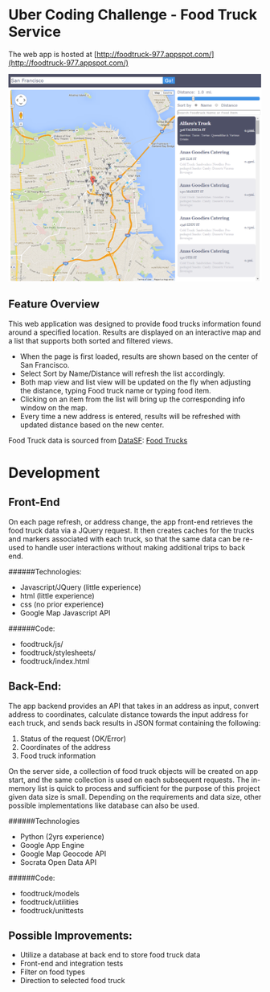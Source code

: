# Uber Coding Challenge - Food Truck Service
The web app is hosted at 
[http://foodtruck-977.appspot.com/](http://foodtruck-977.appspot.com/)

![alt text](https://raw.githubusercontent.com/sydeX/foodtruck/master/ScreenShot.png "Uber Food Truck Screenshot")

Feature Overview
----
This web application was designed to provide food trucks information found around a specified location. Results are displayed on an interactive map and a list that supports both sorted and filtered views.

- When the page is first loaded, results are shown based on the center of San Francisco. 
- Select Sort by Name/Distance will refresh the list accordingly. 
- Both map view and list view will be updated on the fly when adjusting the distance, typing Food truck name or typing food item. 
- Clicking on an item from the list will bring up the corresponding info window on the map. 
- Every time a new address is entered, results will be refreshed with updated distance based on the new center.  

Food Truck data is sourced from 
[DataSF](http://www.datasf.org/): [Food
Trucks](https://data.sfgov.org/Permitting/Mobile-Food-Facility-Permit/rqzj-sfat)

Development
====

Front-End
----
On each page refresh, or address change, the app front-end retrieves the food truck data via a JQuery request. It then creates caches for the trucks and markers associated with each truck, so that the same data can be re-used to handle user interactions without making additional trips to back end. 

######Technologies:
* Javascript/JQuery (little experience)
* html (little experience)
* css (no prior experience)
* Google Map Javascript API

######Code:
- foodtruck/js/
- foodtruck/stylesheets/
- foodtruck/index.html


Back-End:
----
The app backend provides an API that takes in an address as input, convert address to coordinates, calculate distance towards the input address for each truck, and sends back results in JSON format containing the following:

1. Status of the request (OK/Error)
2. Coordinates of the address 
3. Food truck information

On the server side, a collection of food truck objects will be created on app start, and the same collection is used on each subsequent requests. The in-memory list is quick to process and sufficient for the purpose of this project given data size is small. Depending on the requirements and data size, other possible implementations like database can also be used.


######Technologies
* Python (2yrs experience)
* Google App Engine
* Google Map Geocode API
* Socrata Open Data API

######Code:
- foodtruck/models
- foodtruck/utilities
- foodtruck/unittests


Possible Improvements:
----
- Utilize a database at back end to store food truck data
- Front-end and integration tests
- Filter on food types
- Direction to selected food truck

